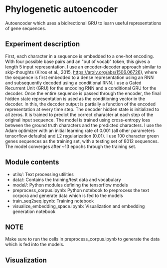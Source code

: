 # Phylogenetic autoencoder
Autoencoder which uses a bidirectional GRU to learn useful representations of gene sequences.

## Experiment description
First, each character in a sequence is embedded to a one-hot encoding. With four possible base pairs and an "out of vocab" token, this gives a length 5 input representation. I use an encoder-decoder approach similar to skip-thoughts (Kiros et al., 2015, https://arxiv.org/abs/1506.06726), where the sequence is first embedded to a dense representation using an RNN and subsequently decoded using a conditional RNN. I use a Gated Recurrent Unit (GRU) for the encoding RNN and a conditional GRU for the decoder. Once the entire sequence is passed through the encoder, the final hidden state representation is used as the conditioning vector in the decoder. In this, the decoder output is partially a function of the encoded representation at every time step. The decoder hidden state is initialized to all zeros. It is trained to predict the correct character at each step of the original input sequence. The model is trained using cross-entropy loss between the ground truth characters and the predicted characters. I use the Adam optimizer with an initial learning rate of 0.001 (all other parameters tensorflow defaults) and L2 regularization (0.01). I use 100 character green genes sequences as the training set, with a testing set of 8012 sequences. The model converges after ~13 epochs through the training set.

## Module contents
- utils/: Text processing utilities
- data/: Contains the training/test data and vocabulary
- model/: Python modules defining the tensorflow models
- preprocess\_corpus.ipynb: Python notebook to preprocess the text corpora and generate data which is fed to the models
- train\_seq2seq.ipynb: Training notebook
- visualize\_embedding\_space.ipynb: Visualization and embedding generation notebook

## NOTE
Make sure to run the cells in preprocess\_corpus.ipynb to generate the data which is fed into the models.

## Visualization

